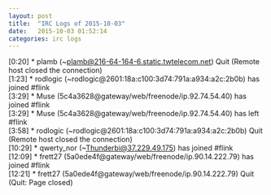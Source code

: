 ```yaml
---
layout: post
title:  "IRC Logs of 2015-10-03"
date:   2015-10-03 01:52:14
categories: irc logs
---
```

<span class="irc-date">[0:20]</span> <span class="irc-navy">* plamb (~plamb@216-64-164-6.static.twtelecom.net) Quit (Remote host closed the connection)</span><br />
<span class="irc-date">[1:23]</span> <span class="irc-green">* rodlogic (~rodlogic@2601:18a:c100:3d74:791a:a934:a2c:2b0b) has joined #flink</span><br />
<span class="irc-date">[3:29]</span> <span class="irc-green">* Muse (5c4a3628@gateway/web/freenode/ip.92.74.54.40) has joined #flink</span><br />
<span class="irc-date">[3:29]</span> <span class="irc-green">* Muse (5c4a3628@gateway/web/freenode/ip.92.74.54.40) has left #flink</span><br />
<span class="irc-date">[3:58]</span> <span class="irc-navy">* rodlogic (~rodlogic@2601:18a:c100:3d74:791a:a934:a2c:2b0b) Quit (Remote host closed the connection)</span><br />
<span class="irc-date">[10:29]</span> <span class="irc-green">* qwerty_nor (~Thunderbi@37.229.49.175) has joined #flink</span><br />
<span class="irc-date">[12:09]</span> <span class="irc-green">* frett27 (5a0ede4f@gateway/web/freenode/ip.90.14.222.79) has joined #flink</span><br />
<span class="irc-date">[12:21]</span> <span class="irc-navy">* frett27 (5a0ede4f@gateway/web/freenode/ip.90.14.222.79) Quit (Quit: Page closed)</span><br />
